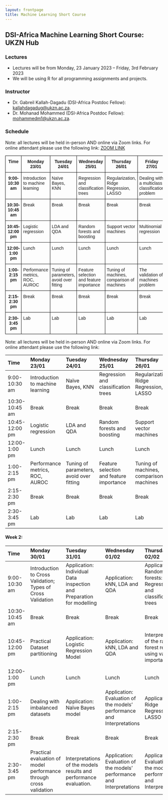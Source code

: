 ```yaml
---
layout: frontpage
title: Machine Learning Short Course
---
```


## DSI-Africa Machine Learning Short Course: UKZN Hub

### Lectures

* Lectures will be from Monday, 23 January 2023 – Friday, 3rd February 2023
* We will be using R for all programming assignments and projects. 

### Instructor
* Dr. Gabreil Kallah-Dagadu (DSI-Africa Postdoc Fellow): <a href="mailto:kallahdagadug@ukzn.ac.za">kallahdagadug@ukzn.ac.za</a>.<br>
* Dr. Mohanad Mohammed (DSI-Africa Postdoc Fellow): <a href="mailto:mohammedm1@ukzn.ac.za">mohammedm1@ukzn.ac.za</a>.<br>

### Schedule

Note: all lectures will be held in-person AND online via Zoom links. For online attendant please use the following link: [ZOOM LINK](https://tinyurl.com/2yxd7pwk)


<style type="text/css">
.tg  {border-collapse:collapse;border-spacing:0;}
.tg td{border-color:black;border-style:solid;border-width:1px;font-family:Arial, sans-serif;font-size:14px;
  overflow:hidden;padding:10px 5px;word-break:normal;}
.tg th{border-color:black;border-style:solid;border-width:1px;font-family:Arial, sans-serif;font-size:14px;
  font-weight:normal;overflow:hidden;padding:10px 5px;word-break:normal;}
.tg .tg-amwm{font-weight:bold;text-align:center;vertical-align:top}
.tg .tg-0lax{text-align:left;vertical-align:top}
</style>
<table class="tg">
<thead>
  <tr>
    <th class="tg-amwm">Time</th>
    <th class="tg-amwm">Monday 23/01</th>
    <th class="tg-amwm">Tuesday 24/01</th>
    <th class="tg-amwm">Wednesday 25/01</th>
    <th class="tg-amwm">Thursday 26/01</th>
    <th class="tg-amwm">Friday 27/01</th>
  </tr>
</thead>
<tbody>
  <tr>
    <td class="tg-amwm">9:00-10:30 am</td>
    <td class="tg-0lax">Introduction to machine learning</td>
    <td class="tg-0lax">Naïve Bayes, KNN</td>
    <td class="tg-0lax">Regression and classification trees</td>
    <td class="tg-0lax">Regularization, Ridge Regression, LASSO</td>
    <td class="tg-0lax">Dealing with a multiclass classification problem</td>
  </tr>
  <tr>
    <td class="tg-amwm">10:30-10:45 am</td>
    <td class="tg-0lax">Break</td>
    <td class="tg-0lax">Break</td>
    <td class="tg-0lax">Break</td>
    <td class="tg-0lax">Break</td>
    <td class="tg-0lax">Break</td>
  </tr>
  <tr>
    <td class="tg-amwm">10:45-12:00 pm</td>
    <td class="tg-0lax">Logistic regression</td>
    <td class="tg-0lax">LDA and QDA</td>
    <td class="tg-0lax">Random forests and boosting</td>
    <td class="tg-0lax">Support vector machines</td>
    <td class="tg-0lax">Multinomial regression</td>
  </tr>
  <tr>
    <td class="tg-amwm">12:00-1:00 pm</td>
    <td class="tg-0lax">Lunch</td>
    <td class="tg-0lax">Lunch</td>
    <td class="tg-0lax">Lunch</td>
    <td class="tg-0lax">Lunch</td>
    <td class="tg-0lax">Lunch</td>
  </tr>
  <tr>
    <td class="tg-amwm">1:00-2:15 pm</td>
    <td class="tg-0lax">Performance metrics, ROC, AUROC</td>
    <td class="tg-0lax">Tuning of parameters, avoid over fitting</td>
    <td class="tg-0lax">Feature selection and feature importance</td>
    <td class="tg-0lax">Tuning of machines, comparison of machines</td>
    <td class="tg-0lax">The validation of machines problem</td>
  </tr>
  <tr>
    <td class="tg-amwm">2:15-2:30 pm</td>
    <td class="tg-0lax">Break</td>
    <td class="tg-0lax">Break</td>
    <td class="tg-0lax">Break</td>
    <td class="tg-0lax">Break</td>
    <td class="tg-0lax">Break</td>
  </tr>
  <tr>
    <td class="tg-amwm">2:30-3:45 pm</td>
    <td class="tg-0lax">Lab</td>
    <td class="tg-0lax">Lab</td>
    <td class="tg-0lax">Lab</td>
    <td class="tg-0lax">Lab</td>
    <td class="tg-0lax">Lab</td>
  </tr>
</tbody>
</table>


Note: all lectures will be held in-person AND online via Zoom links. For online attendant please use the following link: 




| Time      | Monday 23/01 | Tuesday 24/01  | Wednesday 25/01 | Thursday 26/01 | Friday 27/01 |
| :---     |    :----   |    :--- | :--- | :--- | :--- |
| 9:00-10:30 am | Introduction to machine learning  | Naïve Bayes, KNN | Regression and classification trees | Regularization, Ridge Regression, LASSO | Dealing with a multiclass classification problem |
| 10:30-10:45 am | Break  | Break | Break | Break | Break |
| 10:45-12:00 pm | Logistic regression  | LDA and QDA | Random forests and boosting | Support vector machines | Multinomial regression |
| 12:00-1:00 pm | Lunch | Lunch | Lunch | Lunch | Lunch |
| 1:00-2:15 pm | Performance metrics, ROC, AUROC | Tuning of parameters, avoid over fitting | Feature selection and feature importance | Tuning of machines, comparison of machines | The validation of machines problem |
| 2:15-2:30 pm | Break | Break | Break | Break | Break |
| 2:30-3:45 pm | Lab | Lab | Lab | Lab | Lab |


#### Week 2:

| Time      | Monday 30/01 | Tuesday 31/01  | Wednesday 01/02 | Thursday 02/02 | Friday 03/02 |
| :---     |    :----   |    :--- | :--- | :--- | :--- |
| 9:00-10:30 am | Introduction to Cross Validation; Types of Cross Validation  | Application: Individual Data inspection and Preparation for modelling | Application: kNN, LDA and QDA | Application: Random forests: Regression and classification trees | Report writing based on the cases (Dataset) the participant(s) work on. |
| 10:30-10:45 am | Break  | Break | Break | Break | Break |
| 10:45-12:00 pm | Practical Dataset partitioning  | Application: Logistic Regression Model | Application: kNN, LDA and QDA | Interpretation of the random forest results using variable importance. | Report writing based on the cases (Dataset) the participant |
| 12:00-1:00 pm | Lunch | Lunch | Lunch | Lunch | Lunch |
| 1:00-2:15 pm | Dealing with imbalanced datasets | Application: Naïve Bayes model | Application: Evaluation of the models’ performance and Interpretations | Application: Ridge Regression, LASSO | Report writing based on the cases (Dataset) the participant |
| 2:15-2:30 pm | Break | Break | Break | Break | Break |
| 2:30-3:45 pm | Practical evaluation of model performance through cross validation | Interpretations of the models results and performance evaluation. | Application: Evaluation of the models’ performance and Interpretations | Application: Evaluation of the models’ performance and Interpretations | Course Evaluation and Closing Remarks |
